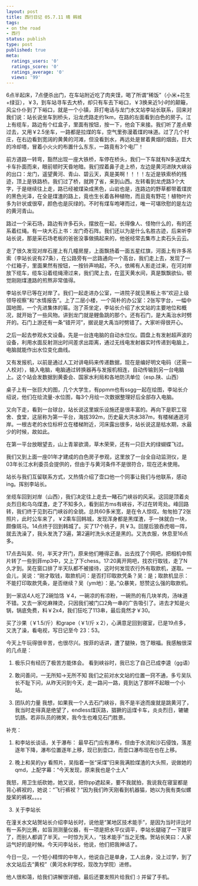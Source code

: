 ```yaml
---
layout: post
title: 西行日记 05.7.11 晴 韩城
tags:
- on the road
- 西行
status: publish
type: post
published: true
meta:
  ratings_users: '0'
  ratings_score: '0'
  ratings_average: '0'
  views: '99'
---
```

6点半起床，7点便杀出门，在车站附近吃了肉夹馍，喝了所谓“稀饭”（小米+花生+绿豆），￥3，到车站寻车去大桥，却只有车去下峪口，￥3换来近1小时的颠簸，风尘仆仆到了下峪口，就是一个小镇，菲打电话与龙门水文站李站长联系，回来对我们说：站长说坐车到桥头，沿龙虎路走约1km，在路的左面看到白色的房子。江上有缆车，路边有个红盒子，里面有按钮，按一下，他会下来接。我们听了差点晕过去，又用￥2.5坐车，一路都是拉煤的车，空气里弥漫着煤的味道。过了几个村庄，在右边看到宽阔的黄黄的河滩，但没看到水，再远处是冒着黄烟的烟囱，巨大的冷却塔，冒着小火火的布置什么东东，一路竟有3个电厂！

前方道路一转弯，豁然出现一座大铁桥，车停在桥头，我们一下车就有N多送煤大卡车扑面而来，眼前顿时天昏地暗。我们捏着鼻子走上桥，左边是黄河进陕大峡谷的出口：龙门，遥望黄河、青山、碧云天，真是美啊！！！！左近是铁索桥的残迹，顶上是铁路桥。我们过了桥，就跨了省，来到山西。左转看到龙虎路3个大字，于是继续往上走，路已经被煤染成黑色，山岩也是，连路边的野草都带着煤炭的黑色光泽，在全是煤渣的路上，竟也生长着各种植物，而且竟有野花！植物叶片多为针状或很窄，颜色也是灰绿的。不时有煤车咆哮而过，唯一可堪欣慰的是左边的黄河青山。

路过一个采石场，路边有许多石头，摆放在一起，长得像人、怪物什么的，有的还系着红绳。有一块大石上书：龙门奇石阵。我们还以为是什么名胜古迹，后来听李站长说，那是采石场老板的爸爸没事做搞起来的，他爸经常去集市上卖石头云云。

走了很久发现对岸石崖上有几幢房屋，上面飘扬着一面五星红旗，河面上有许多吊索（李站长说有27条），在公路旁有一岔路通向一个高台，我们走上去，发现了一个红箱子，里面果然有按钮，一按铃声响起，不久，依稀有人影走过来，在河对岸放下缆车，缆车沿着缆绳滑过来，我们爬上去，在蓝天黄水间，真是飘飘欲仙，顿觉刚刚煤渣路的煎熬非常值得。

李站长早已等在对岸了。我们一起走进办公室，一进院子就见黑板上书“欢迎上级领导视察”和“水情报告”。上了二层小楼，一个简朴的办公室：2张写字台，一幅中国地图，一个先进集体的匾。泡了茶坐定，李站长介绍了水文站的主要地位和概况，就开始了一些风物。讲到龙门就是鲤鱼跳的那个。还有石门，是大禹治水时劈开的。石门上游还有一条“错开河”，据说是大禹当时劈错了。大家听得很开心。

之后一起去参观水文设备。先是一台连电脑的自动水位仪。圆盘上有发射超声波的设备，利用水面反射测出时间差求出距离，通过无线电发射器实时传递到电脑上，电脑就能作出水位变化曲线。

又有发报机，以前是通过人工对讲电码来传递数据，现在是编好明文电码（还需一人校对），输入电脑，电脑通过转换器再与发报机相连，自动传输到另一台电脑上。这个站会发数据到黄委会、国家水利局和各地防汛单位（esp.陕、山西）

桌子上有一张巨大的图，几个大学生，有ppmm也有ssgg一起在绘图，李站长介绍说，他们在绘流量-水位图，每3个月绘一次数据整理好后全部存入电脑。

又向下走，看到一台球台，站长说这里娱乐设施还是很丰富的。再向下是职工宿舍、食堂，这层称为第一平台，海拔392m，历史最大洪水387m，有楼梯通道河岸。一根古老的水位标杆立在楼梯附近，河床露出很多，站长说这是枯水期，水最少的时候，故如此。

在第一平台放眼望去，山上青翠欲滴，草木荣荣，还有一只巨大的绿蝴蝶飞过。

我们又到上面一座01年才建成的白色房子参观，这里放了一台全自动监测仪，是03年长江水利委员会提供的，但由于与黄河条件不是很符合，现在还未使用。

站长与我们互留联系方式，又热情介绍了壶口他一个同事让我们与他联系，感动ing。挥别李站长。

坐缆车回到对岸（山西），我们决定往上走去一睹石门峡谷的风采。这回是顶着炎炎烈日和乌乌煤渣，走了不知多久，看到前方ms有峡谷，不过在转弯处。峰回路转，我们终于见到石门峡谷的全貌。总共60多米宽，是在令人惊叹。匆匆拍了2张照片，此时公车来了，￥2乘车回韩城，发现浑身都是黑煤渣，手一抹就白一块，颇像斑马。14点终于回到韩城了。买了17个桃子，共￥3。回屋后狼吞虎咽一阵，就去洗澡了，我头发洗了3遍，第2遍时洗头水还是黑的。又洗衣服，休息至16点多。

17点去叫吴、何，半天才开门，原来他们睡得正香。出去找了个网吧，把相机中照片转了一些到菲mp3中，又上了下chess。17:20离开网吧，找农行取钱，走了N久才到。吴在窗口排了半天队都不被接待，这时何发现农行外有取款机，遂取。一会儿，吴说：“刚才取钱，取款机问：是否打印取款凭条？吴：是；取款机显示：不能打印取款凭条，是否继续？吴（ym地）：是。”众暴笑，怒赞这么强的取款机。

到一家店4人吃了2碗饸饹 ￥4，一碗凉的有凉粉，一碗热的有几块羊肉，汤味道不错。又去一家吃麻辣烫，只因我们被门口2角一串的广告吸引了。进去才知是火锅，锅底免费，料￥2x4，我们狂吃了113串，最后竟然才￥30。

买了沙果（￥1.5/斤）和grape（￥1/斤 x 2），心满意足回到寝室，已是19点多，又洗了澡，看电视，写日记至今 23：53。

今天上午玩得很辛苦，也很尽兴。按菲的话讲，遭了腿殃，饱了眼福。我感触很深的几点是：

1. 极乐只有经历了极苦方能体会。
看到峡谷时，我已忘了自己已成李逵（gg语）

2. 敢问善问，一无所知-&gt;无所不知
我们之前对水文站的位置一窍不通，多亏吴队长不耻下问，从昨天问到今天，走一路问一路，竟到达了那样不起眼一个小站。

3. 团队的力量
我想，如果我一个人去石门峡谷，我不是半途而废就是跳黄河了，我当时走得真是绝望了，endless煤灰路，猖獗的运煤卡车，炎炎烈日，辘辘饥肠。若非队员的微笑，我今生也难见石门胜景。

补充：

1. 和李站长谈话，关于瀑布：
最早石门应有瀑布，但由于水流和沙石侵蚀，落差逐年下降，瀑布位置逐年上移，现已到壶口，而壶口瀑布现在也在上移。

2. 晚上和吴的yy
看照片，吴指着一张“采煤”归来我满脸煤渣的大头照，说做她的qmd，上配字幕：“今天发现，原来我也是个土人”

我怒，用卫生纸砍她，她又说，把你pp遮起来，要不我就拍，我说我在寝室都是背心裤衩的，她说：“飞行裤衩？”因为我们昨天刚看到机器猫，她以为我有类似螺旋桨的裤衩。。。。

3. 关于李站长

在潼关水文站贺站长介绍李站长时，说他是“某地区技术能手”，是因为当时评比时有一系列比赛，如盲测测量仪器，有一项是把水平仪调平，李站长腿碰了一下就平了，而别人都调了半天。一时惊为天人，“技术能手”当之无愧。贺站长笑曰：人家运气好的是时候。今天问李站长，他说，他们把我神话了。

今日一见，一个短小精悍的中年人，他说自己是单身，工人出身，没上过学，到了水文站后去“黄校”（黄河水利学校，现改为学院）进修。

他人很和蔼，给我们讲解很详细，最后还要发照片给我们 :) 并留了手机。
